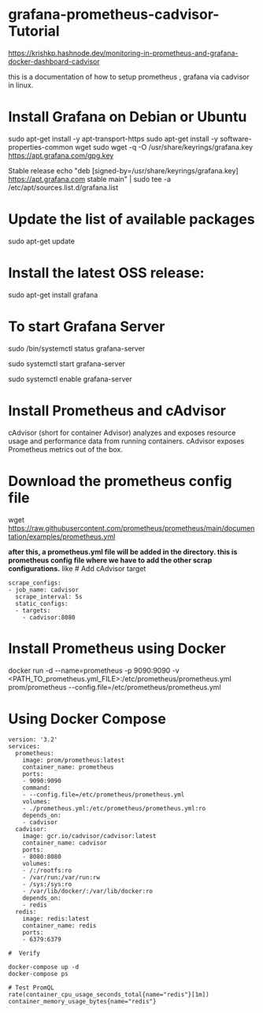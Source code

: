 # grafana-prometheus-cadvisor-Tutorial
https://krishkp.hashnode.dev/monitoring-in-prometheus-and-grafana-docker-dashboard-cadvisor

this is a documentation of how to setup prometheus , grafana via cadvisor in linux.

# Install Grafana on Debian or Ubuntu

sudo apt-get install -y apt-transport-https
sudo apt-get install -y software-properties-common wget
sudo wget -q -O /usr/share/keyrings/grafana.key https://apt.grafana.com/gpg.key

Stable release
echo "deb [signed-by=/usr/share/keyrings/grafana.key] https://apt.grafana.com stable main" | sudo tee -a /etc/apt/sources.list.d/grafana.list

# Update the list of available packages
sudo apt-get update

# Install the latest OSS release:
sudo apt-get install grafana

# To start Grafana Server
sudo /bin/systemctl status grafana-server

sudo systemctl start grafana-server

sudo systemctl enable grafana-server


# Install Prometheus and cAdvisor

cAdvisor (short for container Advisor) analyzes and exposes resource usage and performance data from running containers. cAdvisor exposes Prometheus metrics out of the box.

# Download the prometheus config file

wget https://raw.githubusercontent.com/prometheus/prometheus/main/documentation/examples/prometheus.yml

**after this, a prometheus.yml file will be added in the directory. this is prometheus config file where we have to add the other scrap configurations.**
like # Add cAdvisor target

```
scrape_configs:
- job_name: cadvisor
  scrape_interval: 5s
  static_configs:
  - targets:
    - cadvisor:8080
```

# Install Prometheus using Docker

docker run -d --name=prometheus -p 9090:9090 -v <PATH_TO_prometheus.yml_FILE>:/etc/prometheus/prometheus.yml prom/prometheus --config.file=/etc/prometheus/prometheus.yml



# Using Docker Compose

```
version: '3.2'
services:
  prometheus:
    image: prom/prometheus:latest
    container_name: prometheus
    ports:
    - 9090:9090
    command:
    - --config.file=/etc/prometheus/prometheus.yml
    volumes:
    - ./prometheus.yml:/etc/prometheus/prometheus.yml:ro
    depends_on:
    - cadvisor
  cadvisor:
    image: gcr.io/cadvisor/cadvisor:latest
    container_name: cadvisor
    ports:
    - 8080:8080
    volumes:
    - /:/rootfs:ro
    - /var/run:/var/run:rw
    - /sys:/sys:ro
    - /var/lib/docker/:/var/lib/docker:ro
    depends_on:
    - redis
  redis:
    image: redis:latest
    container_name: redis
    ports:
    - 6379:6379

#  Verify

docker-compose up -d
docker-compose ps

# Test PromQL
rate(container_cpu_usage_seconds_total{name="redis"}[1m])
container_memory_usage_bytes{name="redis"}






